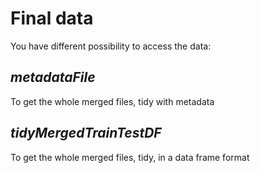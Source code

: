 # Final data

You have different possibility to access the data:

## *metadataFile*
To get the whole merged files, tidy with metadata

## *tidyMergedTrainTestDF*
To get the whole merged files, tidy, in a data frame format